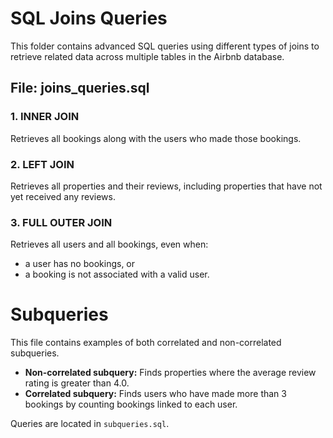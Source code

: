 # SQL Joins Queries

This folder contains advanced SQL queries using different types of joins to retrieve related data across multiple tables in the Airbnb database.

## File: joins_queries.sql

### 1. INNER JOIN
Retrieves all bookings along with the users who made those bookings.

### 2. LEFT JOIN
Retrieves all properties and their reviews, including properties that have not yet received any reviews.

### 3. FULL OUTER JOIN
Retrieves all users and all bookings, even when:
- a user has no bookings, or
- a booking is not associated with a valid user.

# Subqueries

This file contains examples of both correlated and non-correlated subqueries.

- **Non-correlated subquery:** Finds properties where the average review rating is greater than 4.0.
- **Correlated subquery:** Finds users who have made more than 3 bookings by counting bookings linked to each user.

Queries are located in `subqueries.sql`.

